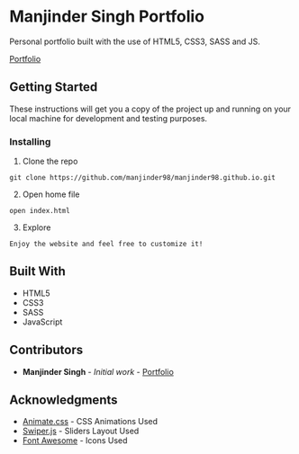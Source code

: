 
# Manjinder Singh Portfolio

Personal portfolio built with the use of HTML5, CSS3, SASS and JS.

[Portfolio](https://manjinder98.github.io/)

## Getting Started

These instructions will get you a copy of the project up and running on your local machine for development and testing purposes.

### Installing

1. Clone the repo

```
git clone https://github.com/manjinder98/manjinder98.github.io.git
```

2. Open home file

```
open index.html
```

3. Explore

```
Enjoy the website and feel free to customize it!
```

## Built With

* HTML5
* CSS3
* SASS
* JavaScript

## Contributors

* **Manjinder Singh** - *Initial work* - [Portfolio](https://github.com/manjinder98/manjinder98.github.io/)

## Acknowledgments

* [Animate.css](https://daneden.github.io/animate.css/) - CSS Animations Used
* [Swiper.js](http://idangero.us/swiper/) - Sliders Layout Used
* [Font Awesome](https://fontawesome.com/) - Icons Used
